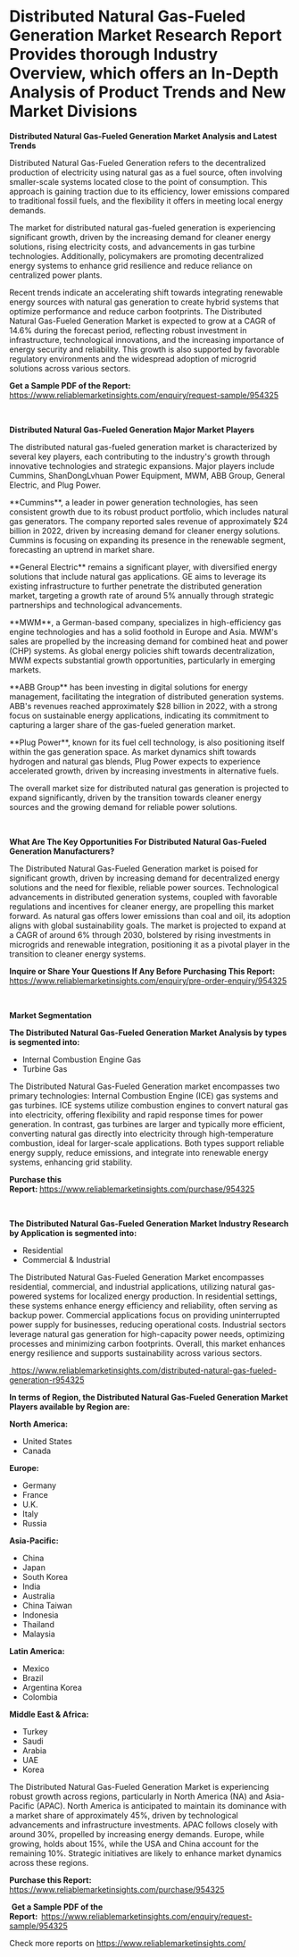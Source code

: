 <p><h1>Distributed Natural Gas-Fueled Generation Market Research Report Provides thorough Industry Overview, which offers an In-Depth Analysis of Product Trends and New Market Divisions</h1></p><p><strong>Distributed Natural Gas-Fueled Generation Market Analysis and Latest Trends</strong></p>
<p><p>Distributed Natural Gas-Fueled Generation refers to the decentralized production of electricity using natural gas as a fuel source, often involving smaller-scale systems located close to the point of consumption. This approach is gaining traction due to its efficiency, lower emissions compared to traditional fossil fuels, and the flexibility it offers in meeting local energy demands. </p><p>The market for distributed natural gas-fueled generation is experiencing significant growth, driven by the increasing demand for cleaner energy solutions, rising electricity costs, and advancements in gas turbine technologies. Additionally, policymakers are promoting decentralized energy systems to enhance grid resilience and reduce reliance on centralized power plants.</p><p>Recent trends indicate an accelerating shift towards integrating renewable energy sources with natural gas generation to create hybrid systems that optimize performance and reduce carbon footprints. The Distributed Natural Gas-Fueled Generation Market is expected to grow at a CAGR of 14.6% during the forecast period, reflecting robust investment in infrastructure, technological innovations, and the increasing importance of energy security and reliability. This growth is also supported by favorable regulatory environments and the widespread adoption of microgrid solutions across various sectors.</p></p>
<p><strong>Get a Sample PDF of the Report:&nbsp;</strong> <a href="https://www.reliablemarketinsights.com/enquiry/request-sample/954325?utm_campaign=2639&utm_medium=2&utm_source=Github&utm_content=ia&utm_term=11032025&utm_id=distributed-natural-gas-fueled-generation">https://www.reliablemarketinsights.com/enquiry/request-sample/954325</a></p>
<p>&nbsp;</p>
<p><strong>Distributed Natural Gas-Fueled Generation Major Market Players</strong></p>
<p><p>The distributed natural gas-fueled generation market is characterized by several key players, each contributing to the industry's growth through innovative technologies and strategic expansions. Major players include Cummins, ShanDongLvhuan Power Equipment, MWM, ABB Group, General Electric, and Plug Power.</p><p>**Cummins**, a leader in power generation technologies, has seen consistent growth due to its robust product portfolio, which includes natural gas generators. The company reported sales revenue of approximately $24 billion in 2022, driven by increasing demand for cleaner energy solutions. Cummins is focusing on expanding its presence in the renewable segment, forecasting an uptrend in market share.</p><p>**General Electric** remains a significant player, with diversified energy solutions that include natural gas applications. GE aims to leverage its existing infrastructure to further penetrate the distributed generation market, targeting a growth rate of around 5% annually through strategic partnerships and technological advancements.</p><p>**MWM**, a German-based company, specializes in high-efficiency gas engine technologies and has a solid foothold in Europe and Asia. MWM's sales are propelled by the increasing demand for combined heat and power (CHP) systems. As global energy policies shift towards decentralization, MWM expects substantial growth opportunities, particularly in emerging markets.</p><p>**ABB Group** has been investing in digital solutions for energy management, facilitating the integration of distributed generation systems. ABB's revenues reached approximately $28 billion in 2022, with a strong focus on sustainable energy applications, indicating its commitment to capturing a larger share of the gas-fueled generation market.</p><p>**Plug Power**, known for its fuel cell technology, is also positioning itself within the gas generation space. As market dynamics shift towards hydrogen and natural gas blends, Plug Power expects to experience accelerated growth, driven by increasing investments in alternative fuels.</p><p>The overall market size for distributed natural gas generation is projected to expand significantly, driven by the transition towards cleaner energy sources and the growing demand for reliable power solutions.</p></p>
<p>&nbsp;</p>
<p><strong>What Are The Key Opportunities For Distributed Natural Gas-Fueled Generation Manufacturers?</strong></p>
<p><p>The Distributed Natural Gas-Fueled Generation market is poised for significant growth, driven by increasing demand for decentralized energy solutions and the need for flexible, reliable power sources. Technological advancements in distributed generation systems, coupled with favorable regulations and incentives for cleaner energy, are propelling this market forward. As natural gas offers lower emissions than coal and oil, its adoption aligns with global sustainability goals. The market is projected to expand at a CAGR of around 6% through 2030, bolstered by rising investments in microgrids and renewable integration, positioning it as a pivotal player in the transition to cleaner energy systems.</p></p>
<p><strong>Inquire or Share Your Questions If Any Before Purchasing This Report:</strong> <a href="https://www.reliablemarketinsights.com/enquiry/pre-order-enquiry/954325?utm_campaign=2639&utm_medium=2&utm_source=Github&utm_content=ia&utm_term=11032025&utm_id=distributed-natural-gas-fueled-generation">https://www.reliablemarketinsights.com/enquiry/pre-order-enquiry/954325</a></p>
<p>&nbsp;</p>
<p><strong>Market Segmentation</strong></p>
<p><strong>The Distributed Natural Gas-Fueled Generation Market Analysis by types is segmented into:</strong></p>
<p><ul><li>Internal Combustion Engine Gas</li><li>Turbine Gas</li></ul></p>
<p><p>The Distributed Natural Gas-Fueled Generation market encompasses two primary technologies: Internal Combustion Engine (ICE) gas systems and gas turbines. ICE systems utilize combustion engines to convert natural gas into electricity, offering flexibility and rapid response times for power generation. In contrast, gas turbines are larger and typically more efficient, converting natural gas directly into electricity through high-temperature combustion, ideal for larger-scale applications. Both types support reliable energy supply, reduce emissions, and integrate into renewable energy systems, enhancing grid stability.</p></p>
<p><strong>Purchase this Report:&nbsp;</strong><a href="https://www.reliablemarketinsights.com/purchase/954325?utm_campaign=2639&utm_medium=2&utm_source=Github&utm_content=ia&utm_term=11032025&utm_id=distributed-natural-gas-fueled-generation">https://www.reliablemarketinsights.com/purchase/954325</a></p>
<p>&nbsp;</p>
<p><strong>The Distributed Natural Gas-Fueled Generation Market Industry Research by Application is segmented into:</strong></p>
<p><ul><li>Residential</li><li>Commercial & Industrial</li></ul></p>
<p><p>The Distributed Natural Gas-Fueled Generation Market encompasses residential, commercial, and industrial applications, utilizing natural gas-powered systems for localized energy production. In residential settings, these systems enhance energy efficiency and reliability, often serving as backup power. Commercial applications focus on providing uninterrupted power supply for businesses, reducing operational costs. Industrial sectors leverage natural gas generation for high-capacity power needs, optimizing processes and minimizing carbon footprints. Overall, this market enhances energy resilience and supports sustainability across various sectors.</p></p>
<p><a href="https://www.reliablemarketinsights.com/distributed-natural-gas-fueled-generation-r954325?utm_campaign=2639&utm_medium=2&utm_source=Github&utm_content=ia&utm_term=11032025&utm_id=distributed-natural-gas-fueled-generation">&nbsp;https://www.reliablemarketinsights.com/distributed-natural-gas-fueled-generation-r954325</a></p>
<p><strong>In terms of Region, the Distributed Natural Gas-Fueled Generation Market Players available by Region are:</strong></p>
<p>
    <p> <strong> North America: </strong>
        <ul>
            <li>United States</li>
            <li>Canada</li>
        </ul>
        </p> 
    <p> <strong> Europe: </strong>
        <ul>
            <li>Germany</li>
            <li>France</li>
            <li>U.K.</li>
            <li>Italy</li>
            <li>Russia</li>
        </ul>
        </p> 
    <p> <strong> Asia-Pacific: </strong>
        <ul>
            <li>China</li>
            <li>Japan</li>
            <li>South Korea</li>
            <li>India</li>
            <li>Australia</li>
            <li>China Taiwan</li>
            <li>Indonesia</li>
            <li>Thailand</li>
            <li>Malaysia</li>
        </ul>
        </p> 
    <p> <strong> Latin America: </strong>
        <ul>
            <li>Mexico</li>
            <li>Brazil</li>
            <li>Argentina Korea</li>
            <li>Colombia</li>
        </ul>
        </p> 
    <p> <strong> Middle East & Africa: </strong>
        <ul>
            <li>Turkey</li>
            <li>Saudi</li>
            <li>Arabia</li>
            <li>UAE</li>
            <li>Korea</li>
        </ul>
    </p>
    </p>
<p><p>The Distributed Natural Gas-Fueled Generation Market is experiencing robust growth across regions, particularly in North America (NA) and Asia-Pacific (APAC). North America is anticipated to maintain its dominance with a market share of approximately 45%, driven by technological advancements and infrastructure investments. APAC follows closely with around 30%, propelled by increasing energy demands. Europe, while growing, holds about 15%, while the USA and China account for the remaining 10%. Strategic initiatives are likely to enhance market dynamics across these regions.</p></p>
<p><strong>Purchase this Report: </strong><a href="https://www.reliablemarketinsights.com/purchase/954325?utm_campaign=2639&utm_medium=2&utm_source=Github&utm_content=ia&utm_term=11032025&utm_id=distributed-natural-gas-fueled-generation">https://www.reliablemarketinsights.com/purchase/954325</a></p>
<p>&nbsp;<strong>Get a Sample PDF of the Report:&nbsp;&nbsp;</strong><a href="https://www.reliablemarketinsights.com/enquiry/request-sample/954325?utm_campaign=2639&utm_medium=2&utm_source=Github&utm_content=ia&utm_term=11032025&utm_id=distributed-natural-gas-fueled-generation">https://www.reliablemarketinsights.com/enquiry/request-sample/954325</a></p>
<p><strong></strong></p>
<p>Check more reports on <a href="https://www.reliablemarketinsights.com/?utm_campaign=2639&utm_medium=2&utm_source=Github&utm_content=ia&utm_term=11032025&utm_id=distributed-natural-gas-fueled-generation">https://www.reliablemarketinsights.com/</a></p>